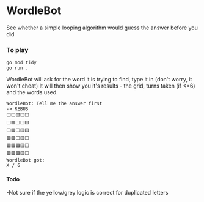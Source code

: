 # WordleBot
See whether a simple looping algorithm would guess the answer before you did

### To play
```
go mod tidy
go run .
```
WordleBot will ask for the word it is trying to find, type it in (don't worry, it won't cheat)
It will then show you it's results - the grid, turns taken (if <=6) and the words used.
```
WordleBot: Tell me the answer first
-> REBUS
⬜⬜🟨⬜⬜
⬜🟩⬜⬜🟨
⬜🟩⬜🟨🟨
🟩🟩⬜🟨⬜
🟩🟩🟩🟨⬜
🟩🟩🟩🟨⬜
WordleBot got:
X / 6
```
#### Todo
-Not sure if the yellow/grey logic is correct for duplicated letters
